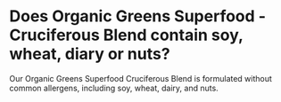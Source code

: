 # Does Organic Greens Superfood - Cruciferous Blend contain soy, wheat, diary or nuts?

Our Organic Greens Superfood Cruciferous Blend is formulated without common allergens, including soy, wheat, dairy, and nuts.